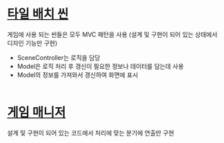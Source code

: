# [타일 배치 씬](https://github.com/DWBoo/3-Tile-Hell-Puzzle/tree/main/Scripts/PuzzleDesignScene)</br>
게임에 사용 되는 씬들은 모두 MVC 패턴을 사용 (설계 및 구현이 되어 있는 상태에서 디자인 기능만 구현)
* SceneController는 로직을 담당
* Model은 로직 처리 후 갱신이 필요한 정보나 데이터를 담는데 사용
* Model의 정보를 가져와서 갱신하여 화면에 표시</br></br>

# [게임 매니저](https://github.com/DWBoo/3-Tile-Hell-Puzzle/tree/main/Scripts/PuzzleScene)</br>
설계 및 구현이 되어 있는 코드에서 처리에 맞는 분기에 연출만 구현</br>
